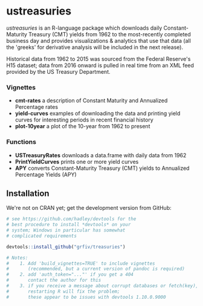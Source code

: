 <!-- README.md is generated from README.Rmd. Please edit that file -->
ustreasuries
============

*ustreasuries* is an R-language package which downloads daily Constant-Maturity Treasury (CMT) yields from 1962 to the most-recently completed business day and provides visualizations & analytics that use that data (all the 'greeks' for derivative analysis will be included in the next release).

Historical data from 1962 to 2015 was sourced from the Federal Reserve's H15 dataset; data from 2016 onward is pulled in real time from an XML feed provided by the US Treasury Department.

### Vignettes

-   **cmt-rates** a description of Constant Maturity and Annualized Percentage rates
-   **yield-curves** examples of downloading the data and printing yield curves for interesting periods in recent financial history
-   **plot-10year** a plot of the 10-year from 1962 to present

### Functions

-   **USTreasuryRates** downloads a data.frame with daily data from 1962
-   **PrintYieldCurves** prints one or more yield curves
-   **APY** converts Constant-Maturity Treasury (CMT) yields to Annualized Percentage Yields (APY)

Installation
------------

We're not on CRAN yet; get the development version from GitHub:

``` r
# see https://github.com/hadley/devtools for the
# best procedure to install *devtools* on your
# system; Windows in particular has somewhat
# complicated requirements

devtools::install_github("grfiv/treasuries")

# Notes: 
#    1. Add 'build_vignettes=TRUE' to include vignettes 
#       (recommended, but a current version of pandoc is required)
#    2. add 'auth_token="..."' if you get a 404
#       contact the author for this
#    3. if you receive a message about corrupt databases or fetch(key), 
#       restarting R will fix the problem;
#       these appear to be issues with devtools 1.10.0.9000
```
